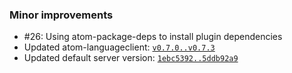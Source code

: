 ### Minor improvements

* #26: Using atom-package-deps to install plugin dependencies
* Updated atom-languageclient: [`v0.7.0..v0.7.3`](https://github.com/atom/atom-languageclient/compare/v0.7.0...v0.7.3)
* Updated default server version: [`1ebc5392..5ddb92a9`](https://github.com/scalameta/language-server/compare/1ebc5392...5ddb92a9)
